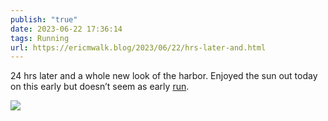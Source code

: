 ```yaml
---
publish: "true"
date: 2023-06-22 17:36:14
tags: Running
url: https://ericmwalk.blog/2023/06/22/hrs-later-and.html
---
```


24 hrs later and a whole new look of the harbor. Enjoyed the sun out today on this early but doesn’t seem as early [run](https://strava.com/activities/9313054423).

![](https://ericmwalk.blog/uploads/2023/47dfc05a7a.jpg)